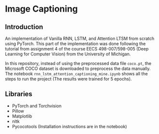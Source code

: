 # Image Captioning

## Introduction
An implementation of Vanilla RNN, LSTM, and Attention LTSM from scratch using PyTorch. This part of the implementation was done following the tutorial from assignment 4 of the course EECS 498-007/598-005 (Deep Learning for Computer Vision) from the University of Michigan.

In this repository, instead of using the preprocessed data file `coco.pt`, the Microsoft COCO dataset is downloaded to preprocess the data manually. The notebook `rnn_lstm_attention_captioning_mine.ipynb` shows all the steps to run the project (The results were trained for 5 epochs).

## Libraries
* PyTorch and Torchvision
* Pillow
* Matplotlib
* nltk
* Pycocotools (Installation instructions are in the notebook)